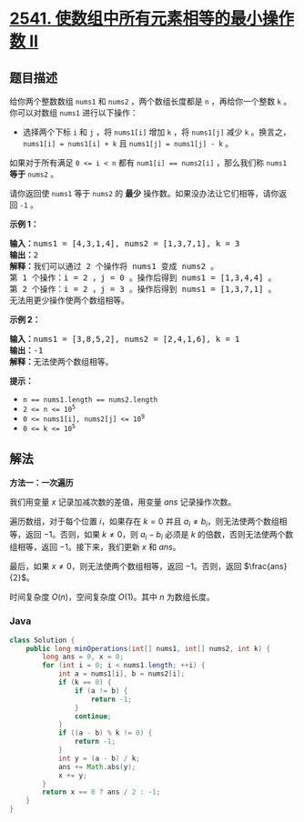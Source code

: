 # [2541. 使数组中所有元素相等的最小操作数 II](https://leetcode.cn/problems/minimum-operations-to-make-array-equal-ii)

## 题目描述

<p>给你两个整数数组&nbsp;<code>nums1</code> 和&nbsp;<code>nums2</code>&nbsp;，两个数组长度都是&nbsp;<code>n</code>&nbsp;，再给你一个整数&nbsp;<code>k</code>&nbsp;。你可以对数组&nbsp;<code>nums1</code>&nbsp;进行以下操作：</p>

<ul>
	<li>选择两个下标&nbsp;<code>i</code> 和&nbsp;<code>j</code>&nbsp;，将&nbsp;<code>nums1[i]</code>&nbsp;增加&nbsp;<code>k</code>&nbsp;，将&nbsp;<code>nums1[j]</code>&nbsp;减少&nbsp;<code>k</code>&nbsp;。换言之，<code>nums1[i] = nums1[i] + k</code> 且&nbsp;<code>nums1[j] = nums1[j] - k</code>&nbsp;。</li>
</ul>

<p>如果对于所有满足&nbsp;<code>0 &lt;= i &lt; n</code>&nbsp;都有&nbsp;<code>num1[i] == nums2[i]</code>&nbsp;，那么我们称&nbsp;<code>nums1</code> <strong>等于</strong>&nbsp;<code>nums2</code>&nbsp;。</p>

<p>请你返回使<em>&nbsp;</em><code>nums1</code><em> </em>等于<em>&nbsp;</em><code>nums2</code>&nbsp;的&nbsp;<strong>最少</strong>&nbsp;操作数。如果没办法让它们相等，请你返回&nbsp;<code>-1</code>&nbsp;。</p>

<p><strong>示例 1：</strong></p>

<pre><b>输入：</b>nums1 = [4,3,1,4], nums2 = [1,3,7,1], k = 3
<b>输出：</b>2
<b>解释：</b>我们可以通过 2 个操作将 nums1 变成 nums2 。
第 1 个操作：i = 2 ，j = 0 。操作后得到 nums1 = [1,3,4,4] 。
第 2 个操作：i = 2 ，j = 3 。操作后得到 nums1 = [1,3,7,1] 。
无法用更少操作使两个数组相等。</pre>

<p><strong>示例 2：</strong></p>

<pre><b>输入：</b>nums1 = [3,8,5,2], nums2 = [2,4,1,6], k = 1
<b>输出：</b>-1
<b>解释：</b>无法使两个数组相等。
</pre>

<p><strong>提示：</strong></p>

<ul>
	<li><code>n == nums1.length == nums2.length</code></li>
	<li><code>2 &lt;= n &lt;= 10<sup>5</sup></code></li>
	<li><code>0 &lt;= nums1[i], nums2[j] &lt;= 10<sup>9</sup></code></li>
	<li><code>0 &lt;= k &lt;= 10<sup>5</sup></code></li>
</ul>

## 解法

**方法一：一次遍历**

我们用变量 $x$ 记录加减次数的差值，用变量 $ans$ 记录操作次数。

遍历数组，对于每个位置 $i$，如果存在 $k=0$ 并且 $a_i \neq b_i$，则无法使两个数组相等，返回 $-1$。否则，如果 $k \neq 0$，则 $a_i - b_i$ 必须是 $k$ 的倍数，否则无法使两个数组相等，返回 $-1$。接下来，我们更新 $x$ 和 $ans$。

最后，如果 $x \neq 0$，则无法使两个数组相等，返回 $-1$。否则，返回 $\frac{ans}{2}$。

时间复杂度 $O(n)$，空间复杂度 $O(1)$。其中 $n$ 为数组长度。

### **Java**

```java
class Solution {
    public long minOperations(int[] nums1, int[] nums2, int k) {
        long ans = 0, x = 0;
        for (int i = 0; i < nums1.length; ++i) {
            int a = nums1[i], b = nums2[i];
            if (k == 0) {
                if (a != b) {
                    return -1;
                }
                continue;
            }
            if ((a - b) % k != 0) {
                return -1;
            }
            int y = (a - b) / k;
            ans += Math.abs(y);
            x += y;
        }
        return x == 0 ? ans / 2 : -1;
    }
}
```
